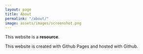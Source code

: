 ```yaml
---
layout: page
title: About
permalink: "/about/"
image: assets/images/screenshot.png
---
```


This website is a **resource**. 

This website is created with Github Pages and hosted with Github. 